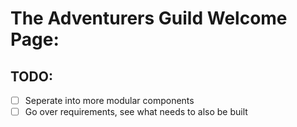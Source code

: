# The Adventurers Guild Welcome Page:

## TODO:

- [ ] Seperate into more modular components
- [ ] Go over requirements, see what needs to also be built
